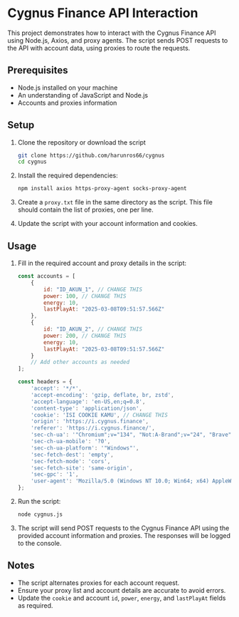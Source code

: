 # Cygnus Finance API Interaction

This project demonstrates how to interact with the Cygnus Finance API using Node.js, Axios, and proxy agents. The script sends POST requests to the API with account data, using proxies to route the requests.

## Prerequisites

- Node.js installed on your machine
- An understanding of JavaScript and Node.js
- Accounts and proxies information

## Setup

1. Clone the repository or download the script
    ```bash
    git clone https://github.com/harunros66/cygnus
    cd cygnus
    ```

2. Install the required dependencies:
    ```bash
    npm install axios https-proxy-agent socks-proxy-agent
    ```

3. Create a `proxy.txt` file in the same directory as the script. This file should contain the list of proxies, one per line.

4. Update the script with your account information and cookies.

## Usage

1. Fill in the required account and proxy details in the script:

    ```javascript
    const accounts = [
        {
            id: "ID_AKUN_1", // CHANGE THIS
            power: 100, // CHANGE THIS
            energy: 10,
            lastPlayAt: "2025-03-08T09:51:57.566Z"
        },
        {
            id: "ID_AKUN_2", // CHANGE THIS
            power: 200, // CHANGE THIS
            energy: 10,
            lastPlayAt: "2025-03-08T09:51:57.566Z"
        }
        // Add other accounts as needed
    ];

    const headers = {
        'accept': '*/*',
        'accept-encoding': 'gzip, deflate, br, zstd',
        'accept-language': 'en-US,en;q=0.8',
        'content-type': 'application/json',
        'cookie': 'ISI COOKIE KAMU', // CHANGE THIS
        'origin': 'https://i.cygnus.finance',
        'referer': 'https://i.cygnus.finance/',
        'sec-ch-ua': '"Chromium";v="134", "Not:A-Brand";v="24", "Brave";v="134"',
        'sec-ch-ua-mobile': '?0',
        'sec-ch-ua-platform': '"Windows"',
        'sec-fetch-dest': 'empty',
        'sec-fetch-mode': 'cors',
        'sec-fetch-site': 'same-origin',
        'sec-gpc': '1',
        'user-agent': 'Mozilla/5.0 (Windows NT 10.0; Win64; x64) AppleWebKit/537.36 (KHTML, like Gecko) Chrome/134.0.0.0 Safari/537.36'
    };
    ```

2. Run the script:
    ```bash
    node cygnus.js
    ```

3. The script will send POST requests to the Cygnus Finance API using the provided account information and proxies. The responses will be logged to the console.

## Notes

- The script alternates proxies for each account request.
- Ensure your proxy list and account details are accurate to avoid errors.
- Update the `cookie` and account `id`, `power`, `energy`, and `lastPlayAt` fields as required.
